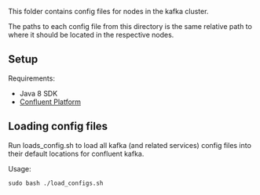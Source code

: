 This folder contains config files for nodes in the kafka cluster.

The paths to each config file from this directory is the same relative path to where it should be located in the respective nodes.

## Setup

Requirements: 
+ Java 8 SDK
+ [Confluent Platform](https://docs.confluent.io/current/installation/installing_cp/deb-ubuntu.html#systemd-ubuntu-debian-install)


## Loading config files

Run loads_config.sh to load all kafka (and related services) config files into their default locations for confluent kafka.


Usage:
```
sudo bash ./load_configs.sh
```
